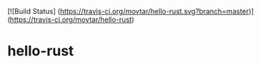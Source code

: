 [![Build Status] (https://travis-ci.org/movtar/hello-rust.svg?branch=master)] (https://travis-ci.org/movtar/hello-rust)
# hello-rust

